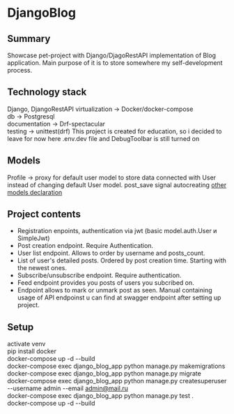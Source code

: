 # DjangoBlog
## Summary
Showcase pet-project with Django/DjagoRestAPI implementation of Blog application. Main purpose of it is to store somewhere my self-development process.
## Technology stack
Django, DjangoRestAPI 
virtualization -> Docker/docker-compose     
db -> Postgresql    
documentation -> Drf-spectacular  
testing -> unittest(drf)
This project is created for education, so i decided to leave for now here .env.dev file and DebugToolbar is still turned on
## Models
Profile -> proxy for default user model to store data connected with User instead of changing default User model.
post_save signal autocreating
[other models declaration](https://github.com/ValarValar/DjangoBlog/blob/master/blog/api/models.py)
## Project contents  
* Registration enpoints, authentication via jwt (basic model.auth.User и SimpleJwt)
* Post creation endpoint. Require Authentication.
* User list endpoint. Allows to order by username and posts_count.
* List of user's detailed posts. Ordered by post creation time. Starting with the newest ones.
* Subscribe/unsubscribe endpoint. Require authentication.
* Feed endpoint provides you posts of users you subcribed on.
* Endpoint allows to mark or unmark post as seen.
Manual containing usage of API endpoinst u can find at swagger endpoint after setting up project.
## Setup
activate venv    
pip install docker    
docker-compose up -d --build    
docker-compose exec django_blog_app python manage.py makemigrations    
docker-compose exec django_blog_app python manage.py migrate    
docker-compose exec django_blog_app python manage.py createsuperuser --username admin --email admin@mail.ru    
docker-compose exec django_blog_app python manage.py test .     
docker-compose up -d --build     

